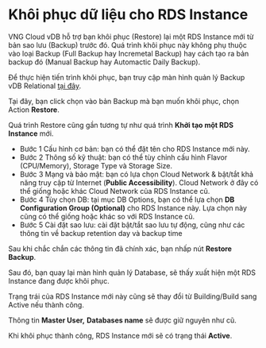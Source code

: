 # Khôi phục dữ liệu cho RDS Instance

VNG Cloud vDB hỗ trợ bạn khôi phục (Restore) lại một RDS Instance mới từ bản sao lưu (Backup) trước đó. Quá trình khôi phục này không phụ thuộc vào loại Backup (Full Backup hay Incremetal Backup) hay cách tạo ra bản backup đó (Manual Backup hay Automactic Daily Backup).

Để thực hiện tiến trình khôi phục, bạn truy cập màn hình quản lý Backup vDB Relational [tại đây](https://vdb.console.vngcloud.vn/relational/backup).

Tại đây, bạn click chọn vào bản Backup mà bạn muốn khôi phục, chọn Action **Restore**.

Quá trình Restore cũng gần tương tự như quá trình **Khởi tạo một RDS Instance** mới.&#x20;

* Bước 1 Cấu hình cơ bản: bạn có thể đặt tên cho RDS Instance mới này.
* Bước 2 Thông số kỹ thuật: bạn có thể tùy chỉnh cấu hình Flavor (CPU/Memory), Storage Type và Storage Size.
* Bước 3 Mạng và bảo mật: bạn có lựa chọn Cloud Network & bật/tắt khả năng truy cập từ Internet (**Public Accessibility**). Cloud Network ở đây có thể giống hoặc khác Cloud Network của RDS Instance cũ.
* Bước 4 Tùy chọn DB: tại mục DB Options, bạn có thể lựa chọn **DB Configuration Group (Optional)** cho RDS Instance này. Lựa chọn này cũng có thể giống hoặc khác so với RDS Instance cũ.
* Bước 5 Cài đặt sao lưu: cài đặt bật/tắt sao lưu tự động, cũng như các thông tin về backup retention day và backup time

Sau khi chắc chắn các thông tin đã chính xác, bạn nhấp nút **Restore Backup**.

Sau đó, bạn quay lại màn hình quản lý Database, sẽ thấy xuất hiện một RDS Instance đang được khôi phục.

Trạng trái của RDS Instance mới này cũng sẽ thay đổi từ Building/Build sang Active nếu thành công.

Thông tin **Master User,** **Databases name** sẽ được giữ nguyên như cũ.

Khi khôi phục thành công, RDS Instance mới sẽ có trạng thái **Active**.
